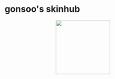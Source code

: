 # gonsoo's skinhub


<p align="center">
<a href="https://osu.ppy.sh/users/10018024">
   <img src="https://a.ppy.sh/10018024"  
       width="175"
       height="175"></a>
<br>
